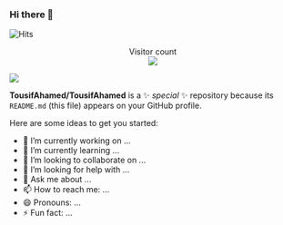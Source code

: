 ### Hi there 👋

<img src="https://hitcounter.pythonanywhere.com/nocount/tag.svg?url=www.example.com" alt="Hits">
<p align="center"> 
  Visitor count<br>
  <img src="https://profile-counter.glitch.me/TousifAhamed/count.svg" />
</p>

![](https://github.com/ahmed-gharib89/TousifAhamed/blob/master/cover.png)



**TousifAhamed/TousifAhamed** is a ✨ _special_ ✨ repository because its `README.md` (this file) appears on your GitHub profile.

Here are some ideas to get you started:

- 🔭 I’m currently working on ...
- 🌱 I’m currently learning ...
- 👯 I’m looking to collaborate on ...
- 🤔 I’m looking for help with ...
- 💬 Ask me about ...
- 📫 How to reach me: ...
- 😄 Pronouns: ...
- ⚡ Fun fact: ...
